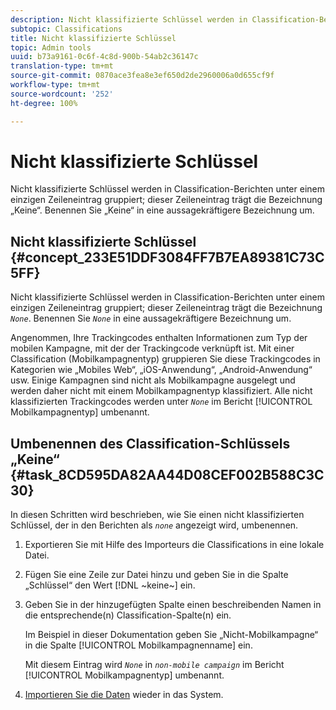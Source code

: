 ```yaml
---
description: Nicht klassifizierte Schlüssel werden in Classification-Berichten unter einem einzigen Zeileneintrag gruppiert; dieser Zeileneintrag trägt die Bezeichnung „Keine“. Benennen Sie „Keine“ in eine aussagekräftigere Bezeichnung um.
subtopic: Classifications
title: Nicht klassifizierte Schlüssel
topic: Admin tools
uuid: b73a9161-0c6f-4c8d-900b-54ab2c36147c
translation-type: tm+mt
source-git-commit: 0870ace3fea8e3ef650d2de2960006a0d655cf9f
workflow-type: tm+mt
source-wordcount: '252'
ht-degree: 100%

---
```



# Nicht klassifizierte Schlüssel

Nicht klassifizierte Schlüssel werden in Classification-Berichten unter einem einzigen Zeileneintrag gruppiert; dieser Zeileneintrag trägt die Bezeichnung „Keine“. Benennen Sie „Keine“ in eine aussagekräftigere Bezeichnung um.

## Nicht klassifizierte Schlüssel {#concept_233E51DDF3084FF7B7EA89381C73C5FF}

Nicht klassifizierte Schlüssel werden in Classification-Berichten unter einem einzigen Zeileneintrag gruppiert; dieser Zeileneintrag trägt die Bezeichnung *`None`*. Benennen Sie *`None`* in eine aussagekräftigere Bezeichnung um.

Angenommen, Ihre Trackingcodes enthalten Informationen zum Typ der mobilen Kampagne, mit der der Trackingcode verknüpft ist. Mit einer Classification (Mobilkampagnentyp) gruppieren Sie diese Trackingcodes in Kategorien wie „Mobiles Web“, „iOS-Anwendung“, „Android-Anwendung“ usw. Einige Kampagnen sind nicht als Mobilkampagne ausgelegt und werden daher nicht mit einem Mobilkampagnentyp klassifiziert. Alle nicht klassifizierten Trackingcodes werden unter   *`None`* im Bericht [!UICONTROL Mobilkampagnentyp] umbenannt.

## Umbenennen des Classification-Schlüssels „Keine“ {#task_8CD595DA82AA44D08CEF002B588C3C30}

<!-- 

t_rename_classification_none.xml

 -->

In diesen Schritten wird beschrieben, wie Sie einen nicht klassifizierten Schlüssel, der in den Berichten als *`none`* angezeigt wird, umbenennen.

1. Exportieren Sie mit Hilfe des Importeurs die Classifications in eine lokale Datei.
1. Fügen Sie eine Zeile zur Datei hinzu und geben Sie in die Spalte „Schlüssel“ den Wert [!DNL ~keine~] ein.
1. Geben Sie in der hinzugefügten Spalte einen beschreibenden Namen in die entsprechende(n) Classification-Spalte(n) ein.

   Im Beispiel in dieser Dokumentation geben Sie „Nicht-Mobilkampagne“ in die Spalte [!UICONTROL Mobilkampagnenname] ein.

   Mit diesem Eintrag wird   *`None`* in *`non-mobile campaign`* im Bericht [!UICONTROL Mobilkampagnentyp] umbenannt.
1. [Importieren Sie die Daten](/help/components/classifications/importer/import-file.md) wieder in das System.
